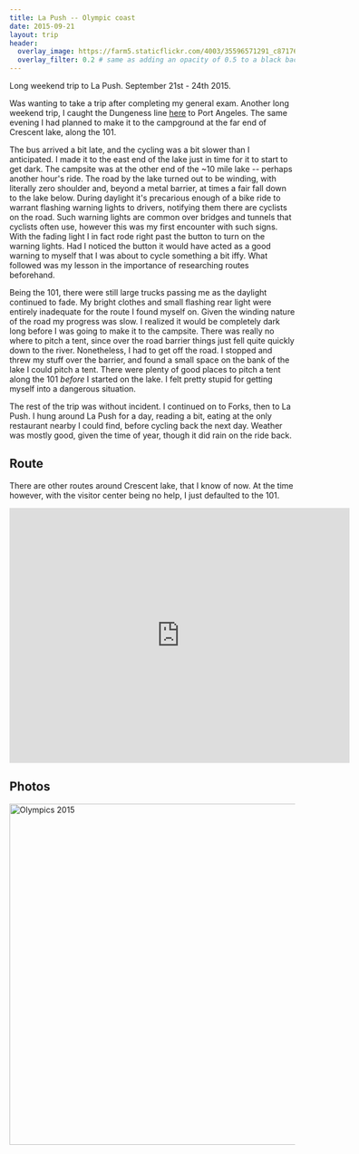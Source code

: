 ```yaml
---
title: La Push -- Olympic coast
date: 2015-09-21
layout: trip
header:
  overlay_image: https://farm5.staticflickr.com/4003/35596571291_c8717640d3_k_d.jpg
  overlay_filter: 0.2 # same as adding an opacity of 0.5 to a black background
---
```


Long weekend trip to La Push. September 21st - 24th 2015.

Was wanting to take a trip after completing my general exam. Another long weekend trip, I caught the Dungeness line [here](https://olympicbuslines.com/) to Port Angeles. The same evening I had planned to make it to the campground at the far end of Crescent lake, along the 101. 

The bus arrived a bit late, and the cycling was a bit slower than I anticipated. I made it to the east end of the lake just in time for it to start to get dark. The campsite was at the other end of the ~10 mile lake -- perhaps another hour's ride. The road by the lake turned out to be winding, with literally zero shoulder and, beyond a metal barrier, at times a fair fall down to the lake below. During daylight it's precarious enough of a bike ride to warrant flashing warning lights to drivers, notifying them there are cyclists on the road. Such warning lights are common over bridges and tunnels that cyclists often use, however this was my first encounter with such signs. With the fading light I in fact rode right past the button to turn on the warning lights. Had I noticed the button it would have acted as a good warning to myself that I was about to cycle something a bit iffy. What followed was my lesson in the importance of researching routes beforehand.

Being the 101, there were still large trucks passing me as the daylight continued to fade. My bright clothes and small flashing rear light were entirely inadequate for the route I found myself on. Given the winding nature of the road my progress was slow.  I realized it would be completely dark long before I was going to make it to the campsite. There was really no where to pitch a tent, since over the road barrier things just fell quite quickly down to the river. Nonetheless, I had to get off the road. I stopped and threw my stuff over the barrier, and found a small space on the bank of the lake I could pitch a tent. There were plenty of good places to pitch a tent along the 101 _before_ I started on the lake. I felt pretty stupid for getting myself into a dangerous situation.

The rest of the trip was without incident. I continued on to Forks, then to La Push. I hung around La Push for a day, reading a bit, eating at the only restaurant nearby I could find, before cycling back the next day. Weather was mostly good, given the time of year, though it did rain on the ride back. 

## Route

There are other routes around Crescent lake, that I know of now. At the time however, with the visitor center being no help,  I just defaulted to the 101.

<iframe src="https://www.google.com/maps/embed?pb=!1m28!1m12!1m3!1d683404.7286151531!2d-124.59495871738712!3d48.00308848849688!2m3!1f0!2f0!3f0!3m2!1i1024!2i768!4f13.1!4m13!3e1!4m5!1s0x548e520cc0e7e747%3A0x5dbc618c634fa5d9!2sPort+Angeles%2C+WA!3m2!1d48.118145999999996!2d-123.4307413!4m5!1s0x548e7ff7ad1fae27%3A0x1d5d518a88460718!2sLa+Push%2C+WA!3m2!1d47.9081335!2d-124.63522549999999!5e0!3m2!1sen!2sus!4v1500782435858" width="600" height="450" frameborder="0" style="border:0" allowfullscreen></iframe>

## Photos

<a data-flickr-embed="true"  href="https://www.flickr.com/photos/149922637@N08/albums/72157683023986634" title="Olympics 2015"><img src="https://farm5.staticflickr.com/4265/35558888522_677ae218ac_c.jpg" width="800" height="602" alt="Olympics 2015"></a><script async src="//embedr.flickr.com/assets/client-code.js" charset="utf-8"></script>

